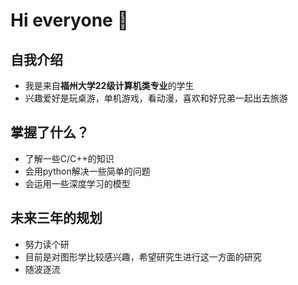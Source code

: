 # Hi everyone 👋

## 自我介绍

* 我是来自**福州大学22级计算机类专业**的学生
* 兴趣爱好是玩桌游，单机游戏，看动漫，喜欢和好兄弟一起出去旅游

## 掌握了什么？

* 了解一些C/C++的知识
* 会用python解决一些简单的问题
* 会运用一些深度学习的模型

## 未来三年的规划

* 努力读个研
* 目前是对图形学比较感兴趣，希望研究生进行这一方面的研究
* 随波逐流


<!--
**gsgqh/gsgqh** is a ✨ _special_ ✨ repository because its `README.md` (this file) appears on your GitHub profile.

Here are some ideas to get you started:

- 🔭 I’m currently working on ...
- 🌱 I’m currently learning ...
- 👯 I’m looking to collaborate on ...
- 🤔 I’m looking for help with ...
- 💬 Ask me about ...
- 📫 How to reach me: ...
- 😄 Pronouns: ...
- ⚡ Fun fact: ...
-->
